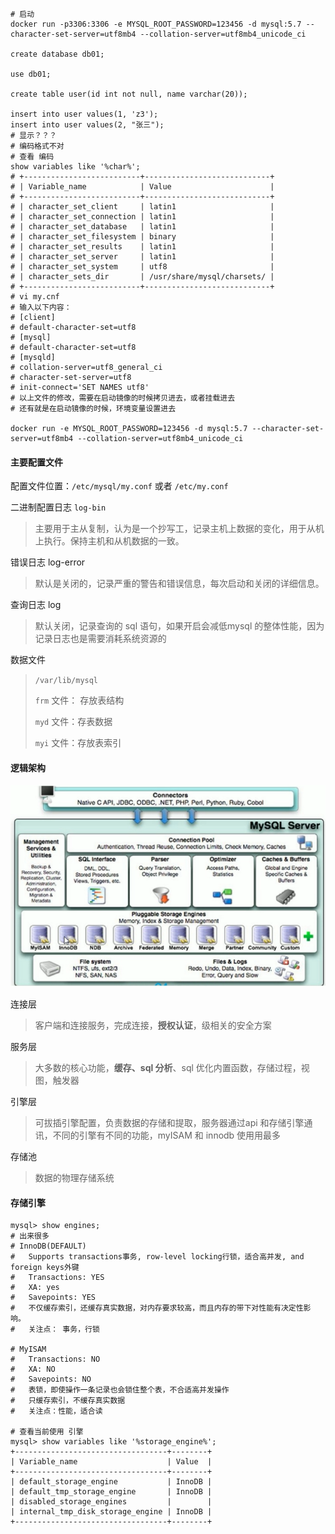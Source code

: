 ```mysql
# 启动
docker run -p3306:3306 -e MYSQL_ROOT_PASSWORD=123456 -d mysql:5.7 --character-set-server=utf8mb4 --collation-server=utf8mb4_unicode_ci

create database db01;

use db01;

create table user(id int not null, name varchar(20));

insert into user values(1, 'z3');
insert into user values(2, "张三");
# 显示？？？
# 编码格式不对
# 查看 编码
show variables like '%char%';
# +--------------------------+----------------------------+
# | Variable_name            | Value                      |
# +--------------------------+----------------------------+
# | character_set_client     | latin1                     |
# | character_set_connection | latin1                     |
# | character_set_database   | latin1                     |
# | character_set_filesystem | binary                     |
# | character_set_results    | latin1                     |
# | character_set_server     | latin1                     |
# | character_set_system     | utf8                       |
# | character_sets_dir       | /usr/share/mysql/charsets/ |
# +--------------------------+----------------------------+
# vi my.cnf
# 输入以下内容：
# [client]
# default-character-set=utf8
# [mysql]
# default-character-set=utf8
# [mysqld]
# collation-server=utf8_general_ci
# character-set-server=utf8
# init-connect='SET NAMES utf8'
# 以上文件的修改，需要在启动镜像的时候拷贝进去，或者挂载进去
# 还有就是在启动镜像的时候，环境变量设置进去

docker run -e MYSQL_ROOT_PASSWORD=123456 -d mysql:5.7 --character-set-server=utf8mb4 --collation-server=utf8mb4_unicode_ci
```

#### 主要配置文件

配置文件位置：`/etc/mysql/my.conf` 或者 `/etc/my.conf`

二进制配置日志 `log-bin`

> 主要用于主从复制，认为是一个抄写工，记录主机上数据的变化，用于从机上执行。保持主机和从机数据的一致。

错误日志 log-error

> 默认是关闭的，记录严重的警告和错误信息，每次启动和关闭的详细信息。

查询日志 log

> 默认关闭，记录查询的 sql 语句，如果开启会减低mysql 的整体性能，因为记录日志也是需要消耗系统资源的

数据文件

> `/var/lib/mysql`
>
> `frm` 文件： 存放表结构
>
> `myd` 文件：存表数据
>
> `myi` 文件：存放表索引

#### 逻辑架构

![a](./pics/011.png)

连接层

> 客户端和连接服务，完成连接，**授权认证**，级相关的安全方案

服务层

> 大多数的核心功能，**缓存、sql 分析**、sql 优化内置函数，存储过程，视图，触发器

引擎层

> 可拔插引擎配置，负责数据的存储和提取，服务器通过api 和存储引擎通讯，不同的引擎有不同的功能，myISAM 和 innodb 使用用最多

存储池

> 数据的物理存储系统

#### 存储引擎

```mysql
mysql> show engines;
# 出来很多
# InnoDB(DEFAULT)
# 	Supports transactions事务, row-level locking行锁，适合高并发, and foreign keys外键
#   Transactions: YES
#   XA: yes
#   Savepoints: YES
#   不仅缓存索引，还缓存真实数据，对内存要求较高，而且内存的带下对性能有决定性影响。
# 	关注点： 事务，行锁

# MyISAM
#   Transactions: NO
#   XA: NO
#   Savepoints: NO
#   表锁，即使操作一条记录也会锁住整个表，不合适高并发操作
#   只缓存索引，不缓存真实数据
#   关注点：性能，适合读

# 查看当前使用 引擎
mysql> show variables like '%storage_engine%';
+----------------------------------+--------+
| Variable_name                    | Value  |
+----------------------------------+--------+
| default_storage_engine           | InnoDB |
| default_tmp_storage_engine       | InnoDB |
| disabled_storage_engines         |        |
| internal_tmp_disk_storage_engine | InnoDB |
+----------------------------------+--------+
```











